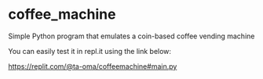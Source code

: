 # coffee_machine
Simple Python program that emulates a coin-based coffee vending machine 

You can easily test it in repl.it using the link below:

https://replit.com/@ta-oma/coffeemachine#main.py
